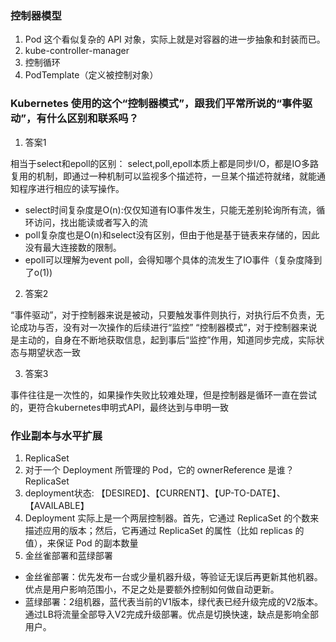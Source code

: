 ### 控制器模型

1. Pod 这个看似复杂的 API 对象，实际上就是对容器的进一步抽象和封装而已。
2. kube-controller-manager
3. 控制循环
4. PodTemplate（定义被控制对象）

### Kubernetes 使用的这个“控制器模式”，跟我们平常所说的“事件驱动”，有什么区别和联系吗？

1. 答案1

相当于select和epoll的区别： select,poll,epoll本质上都是同步I/O，都是IO多路复用的机制，即通过一种机制可以监视多个描述符，一旦某个描述符就绪，就能通知程序进行相应的读写操作。

- select时间复杂度是O(n):仅仅知道有IO事件发生，只能无差别轮询所有流，循环访问，找出能读或者写入的流 
- poll复杂度也是O(n)和select没有区别，但由于他是基于链表来存储的，因此没有最大连接数的限制。 
- epoll可以理解为event poll，会得知哪个具体的流发生了IO事件（复杂度降到了o(1))

2. 答案2

“事件驱动”，对于控制器来说是被动，只要触发事件则执行，对执行后不负责，无论成功与否，没有对一次操作的后续进行“监控”
“控制器模式”，对于控制器来说是主动的，自身在不断地获取信息，起到事后“监控”作用，知道同步完成，实际状态与期望状态一致

3. 答案3

事件往往是一次性的，如果操作失败比较难处理，但是控制器是循环一直在尝试的，更符合kubernetes申明式API，最终达到与申明一致


### 作业副本与水平扩展

1. ReplicaSet
2. 对于一个 Deployment 所管理的 Pod，它的 ownerReference 是谁？ReplicaSet
3. deployment状态: 【DESIRED】、【CURRENT】、【UP-TO-DATE】、【AVAILABLE】
4. Deployment 实际上是一个两层控制器。首先，它通过 ReplicaSet 的个数来描述应用的版本；然后，它再通过 ReplicaSet 的属性（比如 replicas 的值），来保证 Pod 的副本数量
5. 金丝雀部署和蓝绿部署

- 金丝雀部署：优先发布一台或少量机器升级，等验证无误后再更新其他机器。优点是用户影响范围小，不足之处是要额外控制如何做自动更新。
- 蓝绿部署：2组机器，蓝代表当前的V1版本，绿代表已经升级完成的V2版本。通过LB将流量全部导入V2完成升级部署。优点是切换快速，缺点是影响全部用户。